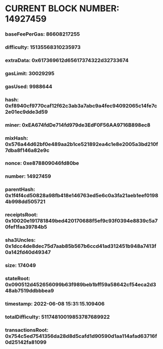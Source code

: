 # CURRENT BLOCK NUMBER: 14927459

### baseFeePerGas: 86608217255
### difficulty: 15135568310235973
### extraData: 0x617369612d65617374322d32733674
### gasLimit: 30029295
### gasUsed: 9988644
### hash: 0xf8940cf9770caf12f62c3ab3a7abc9a4fec94092065c14fe7c2e01ec9dde3d59
### miner: 0xEA674fdDe714fd979de3EdF0F56AA9716B898ec8
### mixHash: 0x576a44d62bf0e489aa2b1ce521892ea4c1e8e2005a3bd210f7dba8f146a82e9c
### nonce: 0xe878809046fd80be
### number: 14927459
### parentHash: 0x1f4f4cd50828a98fb418e146763ed5e6c0a3fa21aeb1eef01984b998dd505721
### receiptsRoot: 0x10020e191781849bed420170688f5ef9c93f0394e8839c5a70fef1faa39784b5
### sha3Uncles: 0x1dcc4de8dec75d7aab85b567b6ccd41ad312451b948a7413f0a142fd40d49347
### size: 174049
### stateRoot: 0x090512d452656099b63f989beb1bff59a58642cf54eca2d348ab7519ddbbbea9
### timestamp: 2022-06-08 15:31:15.109406
### totalDifficulty: 51174810019853787689922
### transactionsRoot: 0x754c5ed7541356da28d8d5cafd1d90590d1aa114afad63716f0d25142fa81099
